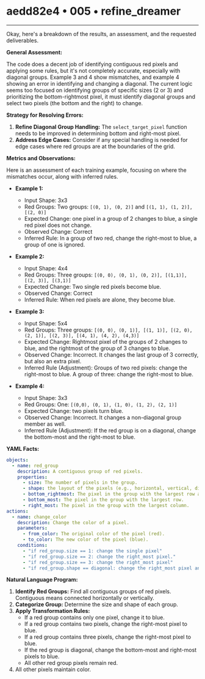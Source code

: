 # aedd82e4 • 005 • refine_dreamer

---
Okay, here's a breakdown of the results, an assessment, and the requested deliverables.

**General Assessment:**

The code does a decent job of identifying contiguous red pixels and applying some rules, but it's not completely accurate, especially with diagonal groups. Example 3 and 4 show mismatches, and example 4 showing an error in identifying and changing a diagonal. The current logic seems too focused on identifying groups of specific sizes (2 or 3) and prioritizing the bottom-rightmost pixel, it must identify diagonal groups and select two pixels (the bottom and the right) to change.

**Strategy for Resolving Errors:**

1.  **Refine Diagonal Group Handling:** The `select_target_pixel` function needs to be improved in determining bottom and right-most pixel.
2.  **Address Edge Cases:** Consider if any special handling is needed for edge cases where red groups are at the boundaries of the grid.

**Metrics and Observations:**

Here is an assessment of each training example, focusing on where the mismatches occur, along with inferred rules.

*   **Example 1:**
    *   Input Shape: 3x3
    *   Red Groups: Two groups: `[(0, 1), (0, 2)]` and `[(1, 1), (1, 2)],[(2, 0)]`
    *   Expected Change: one pixel in a group of 2 changes to blue, a single red pixel does not change.
    *   Observed Change: Correct
    *   Inferred Rule: In a group of two red, change the right-most to blue, a group of one is ignored.

*   **Example 2:**
    *   Input Shape: 4x4
    *   Red Groups: Three groups: `[(0, 0), (0, 1), (0, 2)], [(1,1)], [(2, 3)], [(3,1)]`
    *   Expected Change: Two single red pixels become blue.
    *   Observed Change: Correct
    *   Inferred Rule: When red pixels are alone, they become blue.

*   **Example 3:**
    *   Input Shape: 5x4
    *   Red Groups: Three groups: `[(0, 0), (0, 1)], [(1, 1)], [(2, 0), (2, 1)], [(2, 3)], [(4, 1), (4, 2), (4,3)]`
    *   Expected Change: Rightmost pixel of the groups of 2 changes to blue, and the rightmost of the group of 3 changes to blue.
    *   Observed Change: Incorrect. It changes the last group of 3 correctly, but also an extra pixel.
    *   Inferred Rule (Adjustment): Groups of two red pixels: change the right-most to blue. A group of three: change the right-most to blue.

*   **Example 4:**
    *   Input Shape: 3x3
    *   Red Groups: One: `[(0,0), (0, 1), (1, 0), (1, 2), (2, 1)]`
    *   Expected Change: two pixels turn blue.
    *   Observed Change: Incorrect. It changes a non-diagonal group member as well.
    *   Inferred Rule (Adjustment): If the red group is on a diagonal, change the bottom-most and the right-most to blue.

**YAML Facts:**

```yaml
objects:
  - name: red_group
    description: A contiguous group of red pixels.
    properties:
      - size: The number of pixels in the group.
      - shape: the layout of the pixels (e.g., horizontal, vertical, diagonal, other).
      - bottom_rightmost: The pixel in the group with the largest row and column indices.
      - bottom_most: The pixel in the group with the largest row.
      - right_most: The pixel in the group with the largest column.
actions:
  - name: change_color
    description: Change the color of a pixel.
    parameters:
      - from_color: The original color of the pixel (red).
      - to_color: The new color of the pixel (blue).
    conditions:
      - "if red_group.size == 1: change the single pixel"
      - "if red_group.size == 2: change the right_most pixel."
      - "if red_group.size == 3: change the right_most pixel"
      - "if red_group.shape == diagonal: change the right_most pixel and bottom_most pixel."
```

**Natural Language Program:**

1.  **Identify Red Groups:** Find all contiguous groups of red pixels. Contiguous means connected horizontally or vertically.
2.  **Categorize Group:** Determine the size and shape of each group.
3.  **Apply Transformation Rules:**
    *   If a red group contains only one pixel, change it to blue.
    *   If a red group contains two pixels, change the right-most pixel to blue.
    *   If a red group contains three pixels, change the right-most pixel to blue.
    *   If the red group is diagonal, change the bottom-most and right-most pixels to blue.
    *   All other red group pixels remain red.
4. All other pixels maintain color.

